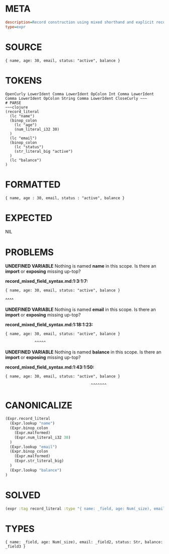 # META
~~~ini
description=Record construction using mixed shorthand and explicit record fields
type=expr
~~~
# SOURCE
~~~roc
{ name, age: 30, email, status: "active", balance }
~~~
# TOKENS
~~~text
OpenCurly LowerIdent Comma LowerIdent OpColon Int Comma LowerIdent Comma LowerIdent OpColon String Comma LowerIdent CloseCurly ~~~
# PARSE
~~~clojure
(record_literal
  (lc "name")
  (binop_colon
    (lc "age")
    (num_literal_i32 30)
  )
  (lc "email")
  (binop_colon
    (lc "status")
    (str_literal_big "active")
  )
  (lc "balance")
)
~~~
# FORMATTED
~~~roc
{ name, age : 30, email, status : "active", balance }
~~~
# EXPECTED
NIL
# PROBLEMS
**UNDEFINED VARIABLE**
Nothing is named **name** in this scope.
Is there an **import** or **exposing** missing up-top?

**record_mixed_field_syntax.md:1:3:1:7:**
```roc
{ name, age: 30, email, status: "active", balance }
```
  ^^^^


**UNDEFINED VARIABLE**
Nothing is named **email** in this scope.
Is there an **import** or **exposing** missing up-top?

**record_mixed_field_syntax.md:1:18:1:23:**
```roc
{ name, age: 30, email, status: "active", balance }
```
                 ^^^^^


**UNDEFINED VARIABLE**
Nothing is named **balance** in this scope.
Is there an **import** or **exposing** missing up-top?

**record_mixed_field_syntax.md:1:43:1:50:**
```roc
{ name, age: 30, email, status: "active", balance }
```
                                          ^^^^^^^


# CANONICALIZE
~~~clojure
(Expr.record_literal
  (Expr.lookup "name")
  (Expr.binop_colon
    (Expr.malformed)
    (Expr.num_literal_i32 30)
  )
  (Expr.lookup "email")
  (Expr.binop_colon
    (Expr.malformed)
    (Expr.str_literal_big)
  )
  (Expr.lookup "balance")
)
~~~
# SOLVED
~~~clojure
(expr :tag record_literal :type "{ name: _field, age: Num(_size), email: _field2, status: Str, balance: _field3 }")
~~~
# TYPES
~~~roc
{ name: _field, age: Num(_size), email: _field2, status: Str, balance: _field3 }
~~~
